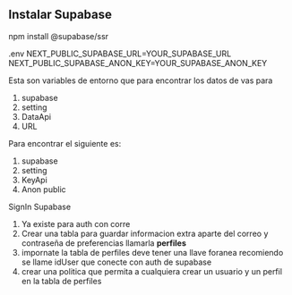 ## Instalar Supabase
npm install @supabase/ssr

.env
NEXT_PUBLIC_SUPABASE_URL=YOUR_SUPABASE_URL
NEXT_PUBLIC_SUPABASE_ANON_KEY=YOUR_SUPABASE_ANON_KEY

 Esta son variables de entorno que para encontrar los datos de vas para
 1. supabase
 2. setting
 3. DataApi
 4. URL

 Para encontrar el siguiente es:
 1. supabase
 2. setting
 3. KeyApi
 4. Anon public

 SignIn Supabase

 1. Ya existe para auth  con corre
 2. Crear una tabla para guardar informacion extra aparte del correo
 y contraseña de preferencias llamarla **perfiles**
 3. impornate la tabla de perfiles deve tener una llave foranea
 recomiendo se llame idUser que conecte con auth de supabase
4. crear una politica que permita a cualquiera crear un usuario y un perfil en la tabla de perfiles


